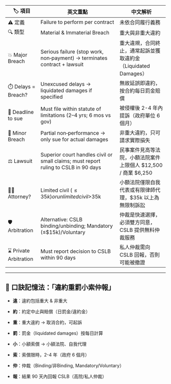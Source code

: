 
| 🏷️ 項目                | 英文重點                                                                                | 中文解析                                     |
| --------------------- | ----------------------------------------------------------------------------------- | ---------------------------------------- |
| ⚠️ 定義                 | Failure to perform per contract                                                     | 未依合同履行義務                                 |
| 🔍 類型                 | Material & Immaterial Breach                                                        | 重大與非重大違約                                 |
| 💥 Major Breach       | Serious failure (stop work, non‑payment) → terminates contract + lawsuit            | 重大違規，合同終止，通常起訴並獲取違約金（Liquidated Damages） |
| ⏱️ Delays = Breach?   | Unexcused delays → liquidated damages if specified                                  | 無故延誤即違約，按合約每日罰金賠償                        |
| 📄 Deadline to sue    | Must file within statute of limitations (2–4 yrs; 6 mos vs gov)                     | 被侵權後 2-4 年內提訴（政府單位 6 個月）                 |
| 🧾 Minor Breach       | Partial non‑performance → only sue for actual damages                               | 非重大違約，只可請求實際損失                           |
| ⚖️ Lawsuit            | Superior court handles civil or small claims; must report ruling to CSLB in 90 days | 民事案件見高等法院，小額法院案件上限個人 $12,500 / 商業 $6,250 |
| 👩‍⚖️ Attorney?       | Limited civil ($≤35k) or unlimited civil >$35k                                      | 小額法院僅限自我代表或有限律師代理，$35k 以上為無限制訴訟          |
| 🛡️ Arbitration       | Alternative: CSLB binding/unbinding; Mandatory (≤$15k)/Voluntary                    | 仲裁是快速選擇，必須雙方同意，CSLB 提供無料仲裁服務             |
| ⌛ Private Arbitration | Must report decision to CSLB within 90 days                                         | 私人仲裁需向 CSLB 回報，否則可能被撤證                   |

---

## 🧠 口訣記憶法：「**違約重罰小索仲報**」

- **違**：違約包括重大 & 非重大
    
- **約**：約定中止與賠償（日罰金/違約金）
    
- **重**：重大違約 → 取消合約，可起訴
    
- **罰**：罰金（liquidated damages）按每日計算
    
- **小**：小額索償 → 小額法院、自我代理
    
- **索**：索償限時，2-4 年（政府 6 個月）
    
- **仲**：仲裁（Binding/非Binding, Mandatory/Voluntary）
    
- **報**：結果 90 天內回報 CSLB（高院/私人仲裁）